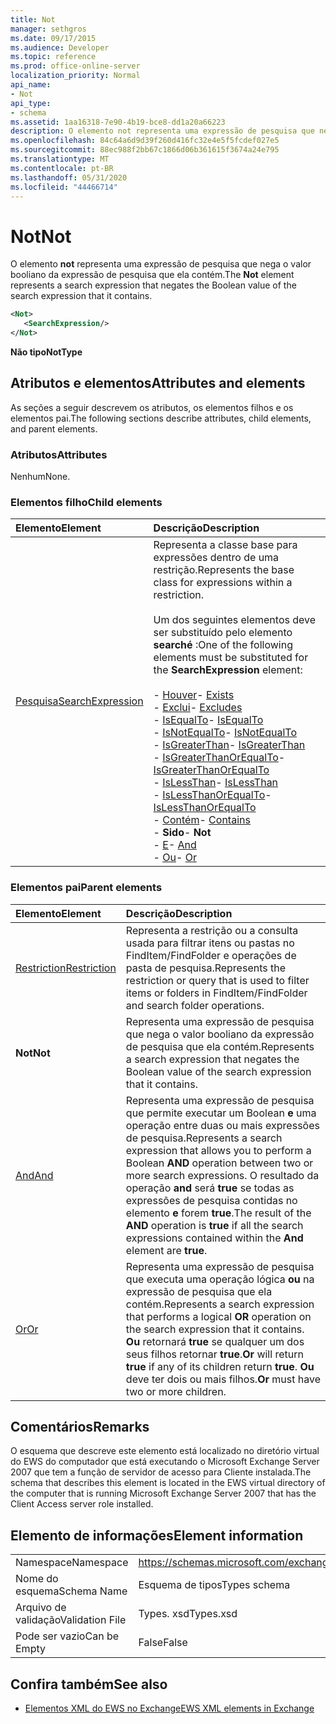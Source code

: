 ```yaml
---
title: Not
manager: sethgros
ms.date: 09/17/2015
ms.audience: Developer
ms.topic: reference
ms.prod: office-online-server
localization_priority: Normal
api_name:
- Not
api_type:
- schema
ms.assetid: 1aa16318-7e90-4b19-bce8-dd1a20a66223
description: O elemento not representa uma expressão de pesquisa que nega o valor booliano da expressão de pesquisa que ela contém.
ms.openlocfilehash: 84c64a6d9d39f260d416fc32e4e5f5fcdef027e5
ms.sourcegitcommit: 88ec988f2bb67c1866d06b361615f3674a24e795
ms.translationtype: MT
ms.contentlocale: pt-BR
ms.lasthandoff: 05/31/2020
ms.locfileid: "44466714"
---
```

# <a name="not"></a><span data-ttu-id="ce552-103">Not</span><span class="sxs-lookup"><span data-stu-id="ce552-103">Not</span></span>

<span data-ttu-id="ce552-104">O elemento **not** representa uma expressão de pesquisa que nega o valor booliano da expressão de pesquisa que ela contém.</span><span class="sxs-lookup"><span data-stu-id="ce552-104">The **Not** element represents a search expression that negates the Boolean value of the search expression that it contains.</span></span> 
  
```xml
<Not>
   <SearchExpression/>
</Not>
```

 <span data-ttu-id="ce552-105">**Não tipo**</span><span class="sxs-lookup"><span data-stu-id="ce552-105">**NotType**</span></span>
## <a name="attributes-and-elements"></a><span data-ttu-id="ce552-106">Atributos e elementos</span><span class="sxs-lookup"><span data-stu-id="ce552-106">Attributes and elements</span></span>

<span data-ttu-id="ce552-107">As seções a seguir descrevem os atributos, os elementos filhos e os elementos pai.</span><span class="sxs-lookup"><span data-stu-id="ce552-107">The following sections describe attributes, child elements, and parent elements.</span></span>
  
### <a name="attributes"></a><span data-ttu-id="ce552-108">Atributos</span><span class="sxs-lookup"><span data-stu-id="ce552-108">Attributes</span></span>

<span data-ttu-id="ce552-109">Nenhum</span><span class="sxs-lookup"><span data-stu-id="ce552-109">None.</span></span>
  
### <a name="child-elements"></a><span data-ttu-id="ce552-110">Elementos filho</span><span class="sxs-lookup"><span data-stu-id="ce552-110">Child elements</span></span>

|<span data-ttu-id="ce552-111">**Elemento**</span><span class="sxs-lookup"><span data-stu-id="ce552-111">**Element**</span></span>|<span data-ttu-id="ce552-112">**Descrição**</span><span class="sxs-lookup"><span data-stu-id="ce552-112">**Description**</span></span>|
|:-----|:-----|
|[<span data-ttu-id="ce552-113">Pesquisa</span><span class="sxs-lookup"><span data-stu-id="ce552-113">SearchExpression</span></span>](searchexpression.md) <br/> | <span data-ttu-id="ce552-114">Representa a classe base para expressões dentro de uma restrição.</span><span class="sxs-lookup"><span data-stu-id="ce552-114">Represents the base class for expressions within a restriction.</span></span> <br/><br/><span data-ttu-id="ce552-115">Um dos seguintes elementos deve ser substituído pelo elemento **searché** :</span><span class="sxs-lookup"><span data-stu-id="ce552-115">One of the following elements must be substituted for the **SearchExpression** element:</span></span> <br/> <br/><span data-ttu-id="ce552-116">- [Houver](exists.md)</span><span class="sxs-lookup"><span data-stu-id="ce552-116">- [Exists](exists.md)</span></span> <br/><span data-ttu-id="ce552-117">- [Exclui](excludes.md)</span><span class="sxs-lookup"><span data-stu-id="ce552-117">- [Excludes](excludes.md)</span></span> <br/><span data-ttu-id="ce552-118">- [IsEqualTo](isequalto.md)</span><span class="sxs-lookup"><span data-stu-id="ce552-118">- [IsEqualTo](isequalto.md)</span></span> <br/><span data-ttu-id="ce552-119">- [IsNotEqualTo](isnotequalto.md)</span><span class="sxs-lookup"><span data-stu-id="ce552-119">- [IsNotEqualTo](isnotequalto.md)</span></span> <br/><span data-ttu-id="ce552-120">- [IsGreaterThan](isgreaterthan.md)</span><span class="sxs-lookup"><span data-stu-id="ce552-120">- [IsGreaterThan](isgreaterthan.md)</span></span> <br/><span data-ttu-id="ce552-121">- [IsGreaterThanOrEqualTo](isgreaterthanorequalto.md)</span><span class="sxs-lookup"><span data-stu-id="ce552-121">- [IsGreaterThanOrEqualTo](isgreaterthanorequalto.md)</span></span> <br/><span data-ttu-id="ce552-122">- [IsLessThan](islessthan.md)</span><span class="sxs-lookup"><span data-stu-id="ce552-122">- [IsLessThan](islessthan.md)</span></span> <br/><span data-ttu-id="ce552-123">- [IsLessThanOrEqualTo](islessthanorequalto.md)</span><span class="sxs-lookup"><span data-stu-id="ce552-123">- [IsLessThanOrEqualTo](islessthanorequalto.md)</span></span> <br/><span data-ttu-id="ce552-124">- [Contém](contains.md)</span><span class="sxs-lookup"><span data-stu-id="ce552-124">- [Contains](contains.md)</span></span> <br/><span data-ttu-id="ce552-125">- **Sido**</span><span class="sxs-lookup"><span data-stu-id="ce552-125">- **Not**</span></span> <br/><span data-ttu-id="ce552-126">- [E](and.md)</span><span class="sxs-lookup"><span data-stu-id="ce552-126">- [And](and.md)</span></span> <br/><span data-ttu-id="ce552-127">- [Ou](or.md)</span><span class="sxs-lookup"><span data-stu-id="ce552-127">- [Or](or.md)</span></span> <br/> |
   
### <a name="parent-elements"></a><span data-ttu-id="ce552-128">Elementos pai</span><span class="sxs-lookup"><span data-stu-id="ce552-128">Parent elements</span></span>

|<span data-ttu-id="ce552-129">**Elemento**</span><span class="sxs-lookup"><span data-stu-id="ce552-129">**Element**</span></span>|<span data-ttu-id="ce552-130">**Descrição**</span><span class="sxs-lookup"><span data-stu-id="ce552-130">**Description**</span></span>|
|:-----|:-----|
|[<span data-ttu-id="ce552-131">Restriction</span><span class="sxs-lookup"><span data-stu-id="ce552-131">Restriction</span></span>](restriction.md) <br/> |<span data-ttu-id="ce552-132">Representa a restrição ou a consulta usada para filtrar itens ou pastas no FindItem/FindFolder e operações de pasta de pesquisa.</span><span class="sxs-lookup"><span data-stu-id="ce552-132">Represents the restriction or query that is used to filter items or folders in FindItem/FindFolder and search folder operations.</span></span>  <br/> |
|<span data-ttu-id="ce552-133">**Not**</span><span class="sxs-lookup"><span data-stu-id="ce552-133">**Not**</span></span> <br/> |<span data-ttu-id="ce552-134">Representa uma expressão de pesquisa que nega o valor booliano da expressão de pesquisa que ela contém.</span><span class="sxs-lookup"><span data-stu-id="ce552-134">Represents a search expression that negates the Boolean value of the search expression that it contains.</span></span>  <br/> |
|[<span data-ttu-id="ce552-135">And</span><span class="sxs-lookup"><span data-stu-id="ce552-135">And</span></span>](and.md) <br/> |<span data-ttu-id="ce552-136">Representa uma expressão de pesquisa que permite executar um Boolean **e** uma operação entre duas ou mais expressões de pesquisa.</span><span class="sxs-lookup"><span data-stu-id="ce552-136">Represents a search expression that allows you to perform a Boolean **AND** operation between two or more search expressions.</span></span> <span data-ttu-id="ce552-137">O resultado da operação **and** será **true** se todas as expressões de pesquisa contidas no elemento **e** forem **true**.</span><span class="sxs-lookup"><span data-stu-id="ce552-137">The result of the **AND** operation is **true** if all the search expressions contained within the **And** element are **true**.</span></span>  <br/> |
|[<span data-ttu-id="ce552-138">Or</span><span class="sxs-lookup"><span data-stu-id="ce552-138">Or</span></span>](or.md) <br/> |<span data-ttu-id="ce552-139">Representa uma expressão de pesquisa que executa uma operação lógica **ou** na expressão de pesquisa que ela contém.</span><span class="sxs-lookup"><span data-stu-id="ce552-139">Represents a search expression that performs a logical **OR** operation on the search expression that it contains.</span></span> <span data-ttu-id="ce552-140">**Ou** retornará **true** se qualquer um dos seus filhos retornar **true**.</span><span class="sxs-lookup"><span data-stu-id="ce552-140">**Or** will return **true** if any of its children return **true**.</span></span> <span data-ttu-id="ce552-141">**Ou** deve ter dois ou mais filhos.</span><span class="sxs-lookup"><span data-stu-id="ce552-141">**Or** must have two or more children.</span></span>  <br/> |
   
## <a name="remarks"></a><span data-ttu-id="ce552-142">Comentários</span><span class="sxs-lookup"><span data-stu-id="ce552-142">Remarks</span></span>

<span data-ttu-id="ce552-143">O esquema que descreve este elemento está localizado no diretório virtual do EWS do computador que está executando o Microsoft Exchange Server 2007 que tem a função de servidor de acesso para Cliente instalada.</span><span class="sxs-lookup"><span data-stu-id="ce552-143">The schema that describes this element is located in the EWS virtual directory of the computer that is running Microsoft Exchange Server 2007 that has the Client Access server role installed.</span></span>
  
## <a name="element-information"></a><span data-ttu-id="ce552-144">Elemento de informações</span><span class="sxs-lookup"><span data-stu-id="ce552-144">Element information</span></span>

|||
|:-----|:-----|
|<span data-ttu-id="ce552-145">Namespace</span><span class="sxs-lookup"><span data-stu-id="ce552-145">Namespace</span></span>  <br/> |https://schemas.microsoft.com/exchange/services/2006/types  <br/> |
|<span data-ttu-id="ce552-146">Nome do esquema</span><span class="sxs-lookup"><span data-stu-id="ce552-146">Schema Name</span></span>  <br/> |<span data-ttu-id="ce552-147">Esquema de tipos</span><span class="sxs-lookup"><span data-stu-id="ce552-147">Types schema</span></span>  <br/> |
|<span data-ttu-id="ce552-148">Arquivo de validação</span><span class="sxs-lookup"><span data-stu-id="ce552-148">Validation File</span></span>  <br/> |<span data-ttu-id="ce552-149">Types. xsd</span><span class="sxs-lookup"><span data-stu-id="ce552-149">Types.xsd</span></span>  <br/> |
|<span data-ttu-id="ce552-150">Pode ser vazio</span><span class="sxs-lookup"><span data-stu-id="ce552-150">Can be Empty</span></span>  <br/> |<span data-ttu-id="ce552-151">False</span><span class="sxs-lookup"><span data-stu-id="ce552-151">False</span></span>  <br/> |
   
## <a name="see-also"></a><span data-ttu-id="ce552-152">Confira também</span><span class="sxs-lookup"><span data-stu-id="ce552-152">See also</span></span>

- [<span data-ttu-id="ce552-153">Elementos XML do EWS no Exchange</span><span class="sxs-lookup"><span data-stu-id="ce552-153">EWS XML elements in Exchange</span></span>](ews-xml-elements-in-exchange.md)

